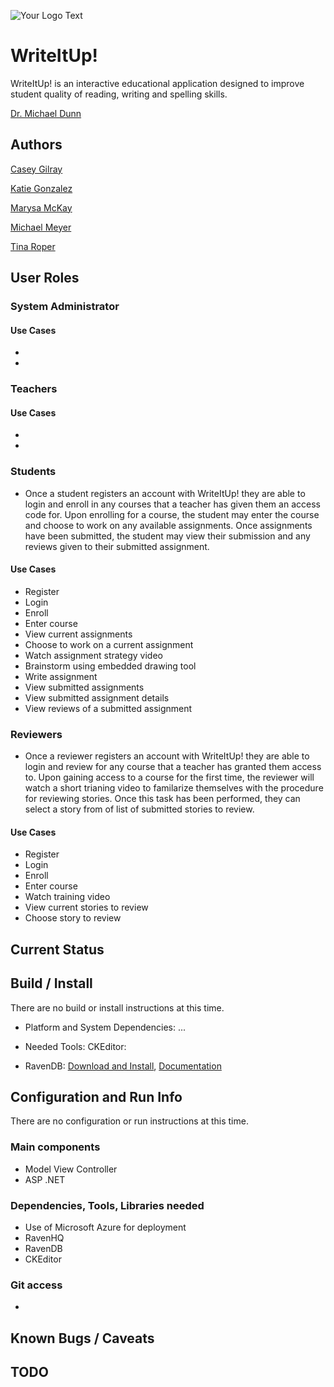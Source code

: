 ![Your Logo Text](http://encs.vancouver.wsu.edu/~k.gonzalez/Write.jpg)

# WriteItUp!

WriteItUp! is an interactive educational application designed to improve student quality of reading, writing and spelling skills.

[Dr. Michael Dunn](http://education.wsu.edu/directory/faculty/dunnm)

## Authors

[Casey Gilray](mailto:cgilray@gmail.com)

[Katie Gonzalez](mailto:kathrynn.gonzalez@gmail.com)

[Marysa McKay](mailto:marysam26@gmail.com)

[Michael Meyer](mailto:mm4223@yahoo.com)

[Tina Roper](mailto:troper17@comcast.net)

## User Roles

### System Administrator
<!--description of Admin role here
...-->
#### Use Cases
*
*

### Teachers
<!--description of Teacher role here
...-->
#### Use Cases
*
*

### Students
<!--description of Student role here
...-->
* Once a student registers an account with WriteItUp! they are able to login and enroll in any courses that a teacher has given them an access code for. Upon enrolling for a course, the student may enter the course and choose to work on any available assignments. Once assignments have been submitted, the student may view their submission and any reviews given to their submitted assignment.

#### Use Cases
* Register
* Login
* Enroll
* Enter course
* View current assignments
* Choose to work on a current assignment
* Watch assignment strategy video
* Brainstorm using embedded drawing tool
* Write assignment
* View submitted assignments
* View submitted assignment details
* View reviews of a submitted assignment

### Reviewers
<!--description of Reviewer role here
...-->
* Once a reviewer registers an account with WriteItUp! they are able to login and review for any course that a teacher has granted them access to. Upon gaining access to a course for the first time, the reviewer will watch a short trianing video to familarize themselves with the procedure for reviewing stories.  Once this task has been performed, they can select a story from of list of submitted stories to review. 

#### Use Cases
* Register
* Login
* Enroll
* Enter course
* Watch training video
* View current stories to review
* Choose story to review

## Current Status


## Build / Install

There are no build or install instructions at this time.

* Platform and System Dependencies: ...

* Needed Tools: CKEditor:

* RavenDB:
    [Download and Install](http://ravendb.net/downloads/builds), 
    [Documentation](http://ravendb.net/docs/article-page/2.0/csharp/client-api/connecting-to-a-ravendb-datastore)

## Configuration and Run Info

There are no configuration or run instructions at this time.

### Main components

* Model View Controller
* ASP .NET

### Dependencies, Tools, Libraries needed

* Use of Microsoft Azure for deployment
* RavenHQ
* RavenDB
* CKEditor

### Git access

* 

## Known Bugs / Caveats



## TODO

